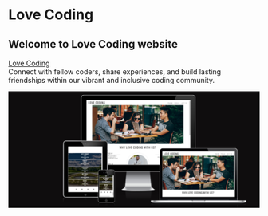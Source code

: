 # Love Coding
## Welcome to Love Coding website
[Love Coding](https://bulle1982.github.io/PortFolio-Project-One/)
<br>
Connect with fellow coders, share experiences, and build lasting friendships within our vibrant and inclusive coding community.

<img src="assets/images/love-coding.png">
